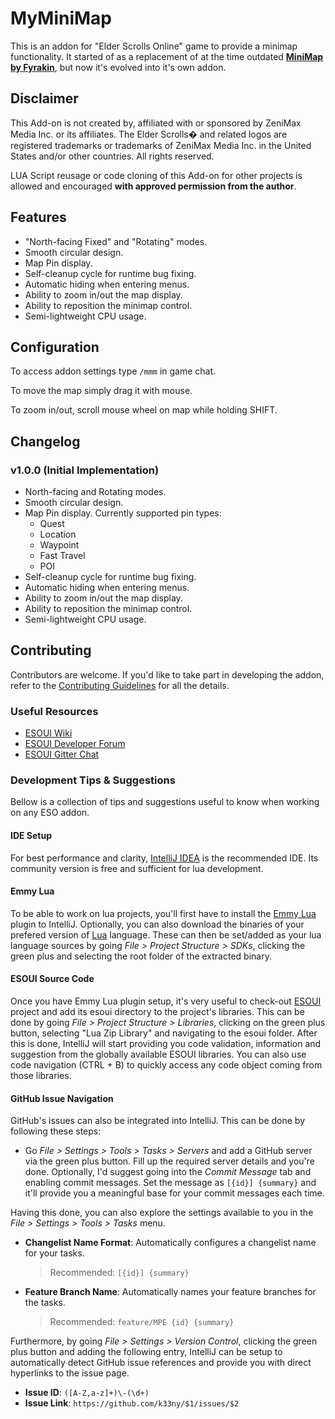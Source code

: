 # MyMiniMap
This is an addon for "Elder Scrolls Online" game to provide a minimap functionality. It started of as a replacement of at the time
outdated [**MiniMap by Fyrakin**](http://www.esoui.com/downloads/info605-MiniMapbyFyrakin.html), but now it's evolved into it's own addon.

## Disclaimer
This Add-on is not created by, affiliated with or sponsored by ZeniMax Media Inc. or its affiliates.
The Elder Scrolls� and related logos are registered trademarks or trademarks of ZeniMax Media Inc.
 in the United States and/or other countries. All rights reserved.
 
LUA Script reusage or code cloning of this Add-on for other projects is allowed and encouraged **with 
approved permission from the author**. 

## Features
* "North-facing Fixed" and "Rotating" modes.
* Smooth circular design.
* Map Pin display.
* Self-cleanup cycle for runtime bug fixing.
* Automatic hiding when entering menus.
* Ability to zoom in/out the map display.
* Ability to reposition the minimap control.
* Semi-lightweight CPU usage.

## Configuration
To access addon settings type `/mmm` in game chat.

To move the map simply drag it with mouse.

To zoom in/out, scroll mouse wheel on map while holding SHIFT.

## Changelog
### v1.0.0 (Initial Implementation)
* North-facing and Rotating modes.
* Smooth circular design.
* Map Pin display. Currently supported pin types:
    * Quest
    * Location
    * Waypoint
    * Fast Travel
    * POI
* Self-cleanup cycle for runtime bug fixing.
* Automatic hiding when entering menus.
* Ability to zoom in/out the map display.
* Ability to reposition the minimap control.
* Semi-lightweight CPU usage.

## Contributing
Contributors are welcome. If you'd like to take part in developing the addon, 
refer to the [Contributing Guidelines](CONTRIBUTING.md) for all the details.

### Useful Resources
* [ESOUI Wiki](http://wiki.esoui.com/Main_Page)
* [ESOUI Developer Forum](http://www.esoui.com/forums/forumdisplay.php?f=163)
* [ESOUI Gitter Chat](https://gitter.im/esoui/esoui)

### Development Tips & Suggestions
Bellow is a collection of tips and suggestions useful to know when working on any ESO addon.

#### IDE Setup
For best performance and clarity, [IntelliJ IDEA](https://www.jetbrains.com/idea/download/#section=windows) is the recommended IDE. Its community version is free and sufficient for
lua development.

#### Emmy Lua
To be able to work on lua projects, you'll first have to install the [Emmy Lua](https://plugins.jetbrains.com/plugin/9768-emmylua)
plugin to IntelliJ. Optionally, you
can also download the binaries of your prefered version of [Lua](http://luabinaries.sourceforge.net/download.html) language.
These can then be set/added as your lua language sources by going *File > Project Structure > SDKs*, clicking the green plus and selecting
the root folder of the extracted binary.

#### ESOUI Source Code
Once you have Emmy Lua plugin setup, it's very useful to check-out [ESOUI](https://github.com/esoui/esoui) project and add its esoui directory to the project's
libraries. This can be done by going *File > Project Structure > Libraries*, clicking on the green plus button, selecting
"Lua Zip Library" and navigating to the esoui folder. After this is done, IntelliJ will start providing you code validation, information
and suggestion from the globally available ESOUI libraries. You can also use code navigation (CTRL + B) to quickly access any code object
coming from those libraries.

#### GitHub Issue Navigation
GitHub's issues can also be integrated into IntelliJ. This can be done by following these steps:
* Go *File > Settings > Tools > Tasks > Servers* and add a GitHub server via the green plus button. Fill up the required server 
details and you're done. Optionally, I'd suggest going into the *Commit Message* tab and enabling commit messages. Set the message
as `[{id}] {summary}` and it'll provide you a meaningful base for your commit messages each time.

Having this done, you can also explore the settings available to you in the *File > Settings > Tools > Tasks* menu.
* **Changelist Name Format**: Automatically configures a changelist name for your tasks. 
    > Recommended: `[{id}] {summary}`
* **Feature Branch Name**: Automatically names your feature branches for the tasks. 
    > Recommended: `feature/MPE {id} {summary}`
    
Furthermore, by going *File > Settings > Version Control*, clicking the green plus button and adding the following entry,
IntelliJ can be setup to automatically detect GitHub issue references and provide you with direct hyperlinks to the issue page.
* **Issue ID**: `([A-Z,a-z]+)\-(\d+)`
* **Issue Link**: `https://github.com/k33ny/$1/issues/$2`